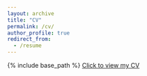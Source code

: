 ```yaml
---
layout: archive
title: "CV"
permalink: /cv/
author_profile: true
redirect_from:
  - /resume
---
```


{% include base_path %} 
[Click to view my CV](files/cv.pdf)